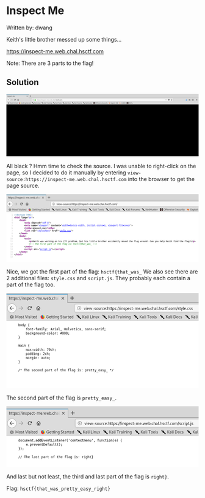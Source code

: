 # Inspect Me

Written by: dwang

Keith's little brother messed up some things...

https://inspect-me.web.chal.hsctf.com

Note: There are 3 parts to the flag!

## Solution

![](./inspectme.png)

All black ? Hmm time to check the source. I was unable to right-click on the page, so I decided to do it manually by entering ```view-source:https://inspect-me.web.chal.hsctf.com``` into the browser to get the page source.

![](./1.png)

Nice, we got the first part of the flag: ```hsctf{that_was_``` 
We also see there are 2 additional files: ```style.css``` and ```script.js```. They probably each contain a part of the flag too.

![](./2.png)

The second part of the flag is ```pretty_easy_```.

![](./3.png)

And last but not least, the third and last part of the flag is ```right}```.

Flag: ```hsctf{that_was_pretty_easy_right}```